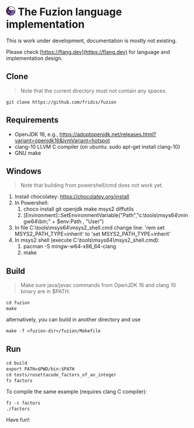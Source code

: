 
# <img src="assets/logo.svg" alt="fuzion logo" width="25" /> The Fuzion language implementation

This is work under development, documentation is mostly not existing.

Please check [https://flang.dev](https://flang.dev) for language and implementation design.

## Clone
> Note that the current directory must not contain any spaces.

    git clone https://github.com/fridis/fuzion

## Requirements

- OpenJDK 16, e.g., https://adoptopenjdk.net/releases.html?variant=openjdk16&jvmVariant=hotspot
- clang-10 LLVM C compiler (on ubuntu: sudo apt-get install clang-10)
- GNU make

## Windows
> Note that building from powershell/cmd does not work yet.

1) Install chocolatey: https://chocolatey.org/install
2) In Powershell:
    1) choco install git openjdk make msys2 diffutils
    2) [Environment]::SetEnvironmentVariable("Path","c:\tools\msys64\mingw64\bin;" + $env:Path , "User")
3) In file C:\tools\msys64\msys2_shell.cmd change line: 'rem set MSYS2_PATH_TYPE=inherit' to 'set MSYS2_PATH_TYPE=inherit'
4) In msys2 shell (execute C:\tools\msys64\msys2_shell.cmd):
    1) pacman -S mingw-w64-x86_64-clang
    2) make

## Build

> Make sure java/javac commands from OpenJDK 16 and clang 10 binary are in $PATH.

    cd fuzion
    make

alternatively, you can build in another directory and use

    make -f <fuzion-dir>/fuzion/Makefile

## Run

    cd build
    export PATH=$PWD/bin:$PATH
    cd tests/rosettacode_factors_of_an_integer
    fz factors

To compile the same example (requires clang C compiler):

    fz -c factors
    ./factors

Have fun!
